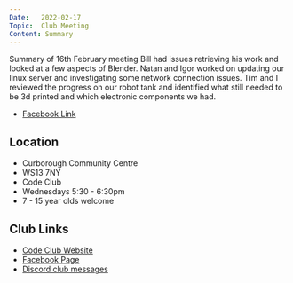 ```yaml
---
Date:   2022-02-17
Topic:  Club Meeting
Content: Summary
---
```

Summary of 16th February meeting
Bill had issues retrieving his work and looked at a few aspects of Blender. Natan and Igor worked on updating our linux server and investigating some network connection issues. Tim and I reviewed the progress on our robot tank and identified what still needed to be 3d printed and which electronic components we had.

* [Facebook Link](https://www.facebook.com/1481985248595237/posts/4619841314809599/)

## Location

* Curborough Community Centre
* WS13 7NY
* Code Club
* Wednesdays 5:30 - 6:30pm
* 7 - 15 year olds welcome

## Club Links

* [Code Club Website](https://lichfield-code-club.github.io/)
* [Facebook Page](https://www.facebook.com/LichfieldCoders)
* [Discord club messages](https://discord.gg/szz6xGK)
